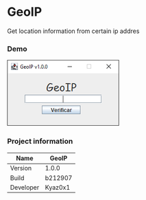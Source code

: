 # GeoIP
Get location information from certain ip addres
### Demo
<img src="img/GeoIP.png" />

### Project information
|Name| GeoIP |
|----|--|
|Version|1.0.0|
|Build|b212907|
|Developer|Kyaz0x1|
